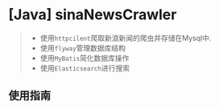 # [Java] sinaNewsCrawler
> - 使用`httpcilent`爬取新浪新闻的爬虫并存储在Mysql中. 
> - 使用`flyway`管理数据库结构
> - 使用`MyBatis`简化数据库操作
> - 使用`Elasticsearch`进行搜索
## 使用指南
